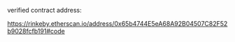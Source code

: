 verified contract address:

https://rinkeby.etherscan.io/address/0x65b4744E5eA68A92B04507C82F52b9028fcfb191#code
